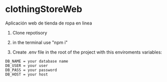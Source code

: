 # clothingStoreWeb
Aplicación web de tienda de ropa en linea 

1. Clone repotisory

2. in the terminal use "npm i"

3. Create .env file in the root of the project with this enviroments variables:
```
DB_NAME = your database name
DB_USER = your user
DB_PASS = your password
DB_HOST = your host
```
